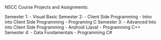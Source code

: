 NSCC Course Projects and Assignments:

Semester 1:
         - Visual Basic
Semester 2:
         - Client Side Programming
         - Intro into Client Side Programming
         - Programing C
Semester 3:
         - Advanced Into into Client Side Programming
         - Android (Java)
         - Programming C++
Semester 4:
         - Data Fundamentals
         - Programming C#
